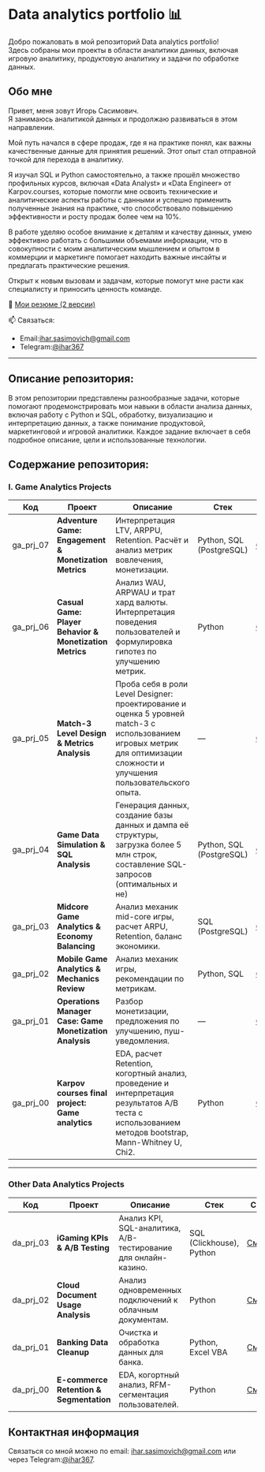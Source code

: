 # Data analytics portfolio 📊

Добро пожаловать в мой репозиторий Data analytics portfolio!       
Здесь собраны мои проекты в области аналитики данных, включая игровую аналитику, продуктовую аналитику и задачи по обработке данных.


## Обо мне

Привет, меня зовут Игорь Сасимович.    
Я занимаюсь аналитикой данных и продолжаю развиваться в этом направлении. 

Мой путь начался в сфере продаж, где я на практике понял, как важны качественные данные для принятия решений. Этот опыт стал отправной точкой для перехода в аналитику.

Я изучал SQL и Python самостоятельно, а также прошёл множество профильных курсов, включая «Data Analyst» и «Data Engineer» от Karpov.courses, которые помогли мне освоить технические и аналитические аспекты работы с данными и успешно применить полученные знания на практике, что способствовало повышению эффективности и росту продаж более чем на 10%.

В работе уделяю особое внимание к деталям и качеству данных, умею эффективно работать с большими объемами информации, что в совокупности с моим аналитическим мышлением и опытом в коммерции и маркетинге помогает находить важные инсайты и предлагать практические решения.

Открыт к новым вызовам и задачам, которые помогут мне расти как специалисту и приносить ценность команде.    

📄 [Мои резюме (2 версии)](https://drive.google.com/drive/folders/1Qs_wuJN6k6glH2xVSqN3xVwiF79qONHL?usp=drive_link)  

📫 Связаться:     
* Email:[ihar.sasimovich@gmail.com](mailto:ihar.sasimovich@gmail.com)  
* Telegram:[@ihar367](https://t.me/ihar367)

-----


## Описание репозитория:
В этом репозитории представлены разнообразные задачи, которые помогают продемонстрировать мои навыки в области анализа данных, включая работу с Python и SQL, обработку, визуализацию и интерпретацию данных, а также понимание продуктовой, маркетинговой и игровой аналитики. Каждое задание включает в себя подробное описание, цели и использованные технологии.


## Содержание репозитория:

### I. Game Analytics Projects

| Код  | Проект                                   | Описание                                                        | Стек                        | Ссылка     |
|---------|------------------------------------------|-----------------------------------------------------------------|-----------------------------------|------------|
| ga_prj_07 | **Adventure Game: Engagement & Monetization Metrics** | Интерпретация LTV, ARPPU, Retention. Расчёт и анализ метрик вовлечения, монетизации. | Python, SQL (PostgreSQL) | [Смотреть](https://github.com/i-sasimovich/data_analytics_portfolio/tree/main/01_game_analytics_projects/ga_prj_07_adventure_game_engagement_monetization) |
| ga_prj_06 | **Casual Game: Player Behavior & Monetization Metrics** | Анализ WAU, ARPWAU и трат хард валюты. Интерпретация поведения пользователей и формулировка гипотез по улучшению метрик. | Python | [Смотреть](https://github.com/i-sasimovich/data_analytics_portfolio/tree/main/01_game_analytics_projects/ga_prj_06_casual_game_behavior_monetization) |
| ga_prj_05 | **Match-3 Level Design & Metrics Analysis** | Проба себя в роли Level Designer: проектирование и оценка 5 уровней match-3 с использованием игровых метрик для оптимизации сложности и улучшения пользовательского опыта. | —                        | [Смотреть](https://github.com/i-sasimovich/data_analytics_portfolio/tree/main/01_game_analytics_projects/ga_prj_05_match3_level_design_metrics) |
| ga_prj_04  | **Game Data Simulation & SQL Analysis** | Генерация данных, создание базы данных и дампа её структуры, загрузка более 5 млн строк,  составление SQL-запросов (оптимальных и не) | Python, SQL (PostgreSQL) | [Смотреть](https://github.com/i-sasimovich/data_analytics_portfolio/tree/main/01_game_analytics_projects/ga_prj_04_game_data_simulation_sql) |
| ga_prj_03 | **Midcore Game Analytics & Economy Balancing** | Анализ механик mid-core игры, расчет ARPU, Retention, баланс экономики. | SQL (PostgreSQL) | [Смотреть](https://github.com/i-sasimovich/data_analytics_portfolio/tree/main/01_game_analytics_projects/ga_prj_03_midcore_game_analytics_and_economy) |
| ga_prj_02  | **Mobile Game Analytics & Mechanics Review**              | Анализ механик игры, рекомендации по метрикам.              | Python, SQL          | [Смотреть](https://github.com/i-sasimovich/data_analytics_portfolio/tree/main/01_game_analytics_projects/ga_prj_02_mobile_game_analytics_mechanics) |
| ga_prj_01 | **Operations Manager Case: Game Monetization Analysis**     | Разбор монетизации, предложения по улучшению, пуш-уведомления.    | —                        | [Смотреть](https://github.com/i-sasimovich/data_analytics_portfolio/tree/main/01_game_analytics_projects/ga_prj_01_operations_manager_case____game_monetization_analysis) |
| ga_prj_00  | **Karpov courses final project: Game analytics**|  EDA, расчет Retention, когортный анализ, проведение и интерпретация результатов A/B теста с использованием методов bootstrap, Mann-Whitney U, Chi2. | Python     | [Смотреть](https://github.com/i-sasimovich/data_analytics_portfolio/tree/main/01_game_analytics_projects/ga_prj_00_final_project_game_analytics___karpov_courses) |

-----

### Other Data Analytics Projects

| Код   | Проект                                 | Описание                                             | Стек                 | Ссылка     |
|---------|----------------------------------------|-----------------------------------------------------|------------------------------|------------|
| da_prj_03 | **iGaming KPIs & A/B Testing**        | Анализ KPI, SQL-аналитика, A/B-тестирование для онлайн-казино. | SQL (Clickhouse), Python | [Смотреть](https://github.com/i-sasimovich/data_analytics_portfolio/tree/main/02_other_da_projects/da_prj_03_igaming_metrics_ab_test) |
| da_prj_02 | **Cloud Document Usage Analysis** | Анализ одновременных подключений к облачным документам. | Python | [Смотреть](https://github.com/i-sasimovich/data_analytics_portfolio/tree/main/02_other_da_projects/da_prj_02_cloud_docs_usage) |
| da_prj_01  | **Banking Data Cleanup** | Очистка и обработка данных для банка. | Python, Excel VBA | [Смотреть](https://github.com/i-sasimovich/data_analytics_portfolio/tree/main/02_other_da_projects/da_prj_01_banking_data_cleanup) |
| da_prj_00 | **E-commerce Retention & Segmentation** | EDA, когортный анализ, RFM-сегментация пользователей. | Python | [Смотреть](https://github.com/i-sasimovich/data_analytics_portfolio/tree/main/02_other_da_projects/da_prj_00_ecommerce_retention_rfm___karpov_courses_project) |



## Контактная информация
Связаться со мной можно по email: [ihar.sasimovich@gmail.com](mailto:ihar.sasimovich@gmail.com) или через Telegram:[@ihar367](http://t.me/ihar367).
